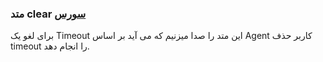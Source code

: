 <h3>
 متد clear
<a class="ext-link" href="classes_Tetris_Gameplay.js.html#line24" >سورس</a>
</h3>
برای لغو یک Timeout این متد را صدا میزنیم که می آید بر اساس Agent کاربر حذف timeout را انجام دهد.
